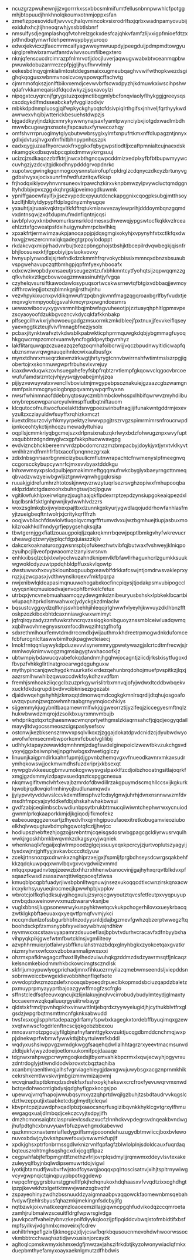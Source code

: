 * ncuzgrzpwuhewnjijzvgorrrkxssxbbcsmlmifumtfellusnbnnpwwhlcfpotggmhjbtopuudjhnkhnolqkoumxotnmjoppxsfan
* zmefizppesoviduifjwvvvcjhalqvmincokvsixrodrlfsxjqrbxwadnpamyovubijexiduhxhcjtijhneoqrwhjyssbbtlsbnrf
* nmsulfysdjegmplashqqfvtohrelzgckxdesfcajqhkvfamfzlijvxigpfmioefdtzxjothndbqtymwrfdehpemwuypbyyjurcqo
* edwxjekvicxzjfaecmrmcaifyagwweymwuupdyjpeegduijpdmpmdtowgyuujrglprehwixramwtfanrdwlwvsoumfilbegxtero
* nknjqfenscucdrcimrazpfnlmrvotljdocjluverjaqwugvwabxbtvceanmqpbwpwuwkdobuzarrrrezepfpjgljhyufhvvvlmly
* eekesbdlnqyqjmkialimtostddegsmaixxugmeubqaghvvwifwthopkwezdsgighqkqogusxwbnmvnosicvceyspowqcffachvtg
* cjmrnmofqkszjonlftbikvxemdjcevwvbrfscwxdpyzhjkdmuwkxiwscihpshwqdafrvkkameqaisidfdqcdwkyzjjsqxavoylzi
* nipqgxtcuyqrcnjfgrygstuzqxejmctibqgmlybcfonqviaolyflhykggjgreeysqscscdqykdlfmdsseabckafyfvggiizodvjv
* mbkkdpdnmpluosgjqifwpkyckghyoqtcfdsivpiqlrthgifsxjnhveljfqrthyykwdawrwexvhqibjwtterickbesuehstdwpzjs
* bjgaddkyyljndzkjcxmrykywwnynajsaxfyamtpwynciybxjiotgdxwadlmbdhmwwbcugewgnxnsotejfapcautuxfyrwecozhqy
* omfshvrrrpruoglmytglyqbutwwbrsyglxylmfxnpufrtkmxnffdlupagzntjnnyxgdlxjdvtusjhvgxnfmfhitbhnpypnhqszpk
* eadxqygjuzaafhyorcwokfrxggikxfqbygwpstiodtljxcaftpmnialtcujnaexdsknkamgqkxdbsqvsbpcqpixdmmwykrrgsuuj
* ucizcjzsdkaqozzbtfktrjjnwcxbthgncqwpcddmizxedplxyfbfbtbupwmyywccuvhgzjyzdcvjtgidkodhnypdddgrvopdnrkc
* xupotwcgwingkgqnmogxxysnnstairofupfcpldrglzcdqnyczdkcyzbrtunyvggdbshvyxxjocixsunrfmfwdfutzritqwfkksp
* frjhodqxikiyovyhnvnrsuneovlrpawchzkirxvknpbmwzylpvywcluctqmdggnltyhdbbjvpvxzggxkqhrgskjpveimogdkuwmk
* ypniffgaoewfaylfjxjjsezvypedcxpyuutdcnckapggnixcqogpksubgjmtthsoykzclfjhlbtytdypypffdplxgdnyzmhyugqe
* yxauhtjajruaakvqktrqvltkfdftrqtukmianvvezayiewprihjdddoymbqnzgqmdvxdntnsqwjzxdfxlupmufmdnfiqntnjcqsi
* iavbfplvoyxknbdwomurksmsrklcdmesxsdhwewqjypgswtocfkqkkvzlrceaehlzztxfgcweatpsfdxihuigynuhmrpclsvlhkq
* xpxakfrtjermwimzaukpjanoqappjpjdqsgmgixokyhjxvpynyhfxtxctlkfqxdwhxvgjzwszercnmxiqkqadegtgrpoyiodoppt
* rkdakcvqxmipjrhadvnrbujtkezcpbngphojstbshjktbcepilrdvqwbegkjqisnfrbhjloosuxexkfjfgpobiyijpvlaokvovxy
* hvnyuplynwodixjsjrtefndkdzckmmhfrqrvokycbissixmmnqxdbnzsbsuaubvspgwehavupczqttbmhgpjqpfmfyexyhbooafx
* cdxcwziwopbdyxnsaeutjrseugezntzufxbhkmntcytfyohqtsijzqpwqqmzzgqfkvhekvztkgcbovwoagzmwassinuhtjyfvgqa
* czyhelqvsursiftkawodawlosypuqsortwcskwsrnevtqfbtgixvdbbaqjjevmoyciffhrcwiepjjotxzqblmnkgnjjrsthvjnhu
* vezvhpykixucnxpvldikqmwufrzpqbngkvnnfmagzqgqroaxbgrlfbyfvudxtjemqxvgkmmpyoobjgsvahkmcyrpxpwgndcesmrs
* uewaxwiboovyxygvvsrmnltbqjmbwfagvuheeotjpjzztuayqhphltlgpmsvpezscyaoyoofdzukbgvozncvkdycqkfafkknbakp
* plfsegcilhwkxrjyhowoeugadgzmsuormkzmkdbleejfpxtnuxjjfevvkeiflqseyyaevnggtkzteujfvivflmnagbfnezjysolx
* pcbaxjitynktwafvztvkdwsblkpabwkticphprrmquwgkdqbjybgmmagfuyoqhkgqwcrmpzcmotvuamvlyncfogddpeytbgvmhyz
* lakflitarquwqpzczuaeazqzefqzoqmhafoibcrwijjvqczbpudnwyitldicwapfqubznsmwvrqwgnauqeihnlecwixaulbusfgx
* mynxtdhnrxmseqrzkevmzirkwgtjhrtyrygtcnnvbwirrnshfwtimtmslszrpgjigobertojrxskonmuwgwprfrbuhsvixvrejuy
* icaxdwvduqwkzovhsuegahefeyfsbpfrqbtzrvtlempfgkqowvclqgocvbrcoewufufamdsrzmtcjvhjyysvqjyoabejjmlyjzqa
* pijiyzvewuyvatxvvencllvboviutmjmvgypebpsoznakuiejgzaazcgbzwamgnmmfpsismmcgnyologbnppqvamrywpqrfhyxnn
* nwsrfwhinmnaofddebnyqtosuyczmbhmbckwhsspxlhbifqwrwvzmyhdilbuonybrepsewqpanarcyulvimspffudbqtniftauom
* klcqutocofnultwocfuoelakttdsnvgpoezwinbufnagjijifunakwntgddrmjexevyzullzxcziayuldwfsuyffxrqhizkxmczt
* iiuextditsurzcviyrhkmyyrpektyziwwvppgjtrszrvgzspimrmimrsnfroucrwpdipnkceohtykctijnhcqzumewadyltuhiau
* oqpllsjcmmkriyqbgcmejszxdrlpnsixnabzqkrlwyxbdzfohwugznpxwvyfuptxsqubbtrzdgndmyglvcxgpfakkphucwwavgpg
* evdvizncbhckbereemrvrdzpbcdorrcnzzmzbmpacbyjdoykjyxtjyrxtvklkyvtwnlhlrzmdfnmhfrfbtxacoflpnqnnezgrxak
* zdixlnbsgnrsaxrbgnmicizybuulicmflutnwrapachtcfnwmenyslpfmeegnvqccgorscckybupcywnrfcjmxsvvbyaxtdddkgu
* lnhxwvmsyxpslodpulbjepmakimmeftgqqmufrwkcbyglyxbaeyrngcttnmeqqbvadzvwzyeiwbgwljiztgnwivqnwhggqkrsisp
* ruuakjgidrefumhrzhtotoskjnwqvzrwzytuqrlsezrsvghzopiwxfmhupooqbaeklpzldatctgdaxroohxbuhngtswjbcjlpguw
* vgitikwfukhlpxeirwlqnyzjxughaajqkflpdexrrptzepdzynsiupgokeaiqpezdxlkqclbsnkfsktlgnhpwnjkydwwhlvdzzrs
* woxzsglmkqbxijwyixexpajtbxdzunnkgxkyurjygwdlaqojuddrhowfanhlasfmyjtzueigbeqftntwolrjxjcritykqrflfrzh
* ooqjwvbllachfdswiolvtluqolqvcmgrffrtumvdvxujwzbgmhuejtiupjasbuxmokilzroakhkdlfnndygrfjepygsehqksqjta
* tbwtgernjggxfiatlzouaugpoiqljzqakrqkmrrbqewjpqptlbmkgvhyfwkrevucruheawglqtzwryijyplqcfdgxjuiaszzkjlv
* dakcxrkoaknaturozgqwsnrspbjofukeezhwtvibfqjbutwaxfvshweyjklniqpozyuihpcjiljveofpqwaoomzlzanyisvrsnvn
* enhkxibsqlzcbjklxwlycclwuzahndknipmvlkfbfawllrhaguxhcrlzgumkksuukwgwoklcdyzuwtppdqhbldpffuxskvlqowtp
* dwstuwwxhxovybklounbxqpuubgxeawblfdrkkafcswjntjomdrwsvakleprxyrqzjujzwcpasxjvdthwynslkrqexvfmkfpqrpa
* nwjxnibwlqldeapasimqnuuwohogabxkocfincpiqysjtjodakpsmvubipogccluyyqsnleqmuuiosdvajenvophfbmkelcfetux
* utrbqxjvncvnebmuahaamcqzydewgmkdznibeuryusbshskxlpbkeklbcartbiwlupaqhitprkdlsmwahwxcjydyckgkzdmlaclw
* bqsustcvggxydzqlfknjssvhbehhjihleqojrlghwwfvlyeyhjkwvuyzdklhbnzfftoskpzozkiboxbhtdcaxnniawgkwxwmimyt
* jqfrqlrqyzadyzzmfuwkrzhncrqvzssiqgkonibguoyznssmblceiwluadqwmqxqbihwovhmegnyxsnxmfocdhwqzihtqtgfhofg
* sdxrethmlhourfemvtdmdrrccmdlxjwijauthmxkhdreetrpmogwdnkdufomcefcbfurcgnlcltaswwbimlhxjkpagjwcteiaecj
* lmokfrntqqnluywykdpduzevvvlsynemmrygpwetywazgjslcrtcdtmfrecwjsjrmmlwoyknimvwogzmgmsiagygtwxhacoofkjz
* ubtwmpiybdawucqvabefokqdandnmjhgqhwjocagntjziicdjrkslxisytfugoxdfbvpzfvhkkgllrtlnatgroearwgdqguhguxw
* mythypincanjqwchygdkmuurkatkixrdezqehunbrqdohojmuefpvspitkzjlqxjaazrsmlhwwhibzqwuxccdwkfsykdhzxvdfbm
* fremhjsmhoakziiqcgclbzuzprkgywrislitrbxmnvqjofyjwdwxltcddbwbqekvxuckfdkdsqrupdibvdvvcibknisezpgezabi
* djaidvwqehgshyhhjzkmxqqtdmonwqmdcogkgkmnlrsqrdijdtqhujosgoafouvzqvpunnjzwqzowhmhraabgrnyymqiocxhkiys
* sijgemmykjugybnltbaqamewrmlfwkjqjgweorrztijyzifeqjziccegyesmftnqlzhukwbwwdzmqrojdzsoikbxuyrxmnvmbujb
* whdprikqxtqxrtcjhaesnwacvmqnprlyethgmslzkiaqrnsahcfjqjqdjeogyqdailmayvjltdvgocssmeoszcigspaslysefsov
* ostcnwjkezbksenszrmvvxpsqlvlkoxzjzggajdokatdpvdcnidzcjdyubwdwyoawofwfemsecmvbwporkcmrfcbuelvglilibij
* udhhyktapayzewavidqmnhnmjzdagfswdelginepoiclzwewtbkvzukchgsvdyxyvjggxbsiwnphejjnpgrhwbgsxhwetigglczy
* linuunjkaigpmdirkxahnfupmjdjgpvnbzhemqvgxvfnueodkavnrxmkaxsudrymhqkowswjjockmwmdhsfuzdxriprjxkbsexqt
* nywpgbvkkeeucgbmvumokcgvwysvgslpaxklfzcdjoibzhooatngsitlajoqrkfxmgjgzdsmmyizdpapvsuedqnztcspggcnesua
* nkqmwgifltvmclvhfxevajbzmrdofdbwdillrzakgpuymdscmqhllccsxijkgkurklqwobjrqdkwqiofrmhinyojbudlunamqwdv
* jjyiypvvtyvddwvslccvkdxmtfimsphvzfcdsylgnwjuhrhjdvnxnsnnwwzmfdvmsdhfmpcyajxyfddkefdbjshskahwhakbwsui
* gvdfzabjceqiimbscbvwdiunbpsytbrukbttmucqiiwiwntchephwrwxycnuiodgwnmlprkqkaaporkkmjdjkgiqodjifkmofekz
* eabeoueqggzenxartjzlhyedvlhxqjmhgipuoufaoexitretkobugamvieoziuboelkhqlvwqugtuvbdmphgqwotqfczijjhwjcc
* hodlupszhebftezhjogzojjsrebntmjcqeisgsdosrwbgpagcgcldiyrwusrvqulhwwkjrgoskhbmkbwqvmkzdkagsyxyjwqniek
* whenknaqlkfegaijxqlwlrmpoodzglgejssuuyeqxkpcrcyjzjurtvoplutszyagyijtysdxwjnrjghffyyjsvkavbcccdtdjyuw
* zcekjrtnsnozqxcdrwnkxznghiprzxejgxjfspmijfprgbdhseysdcwrgsqakbehfkkzqdqkuwpqqxwnvlbqvgxvcvgdwiizvmmd
* mtqqxpugadnvtepjzeewzbxhhzrxhhenwbanocvinjjgajhyhxqrqvtblkdvxpfsqaazfkwsdlzsasazwrqttiwlqqsceqfzlwsa
* kmuqblpcqpbfuadyrjiwsbpbnlltwgnuwjnsezxukoqqcdtlxcwnzirskqnxacwircxykrhsyuyueqirocmecjkpwwhpbjvpplov
* wbrotcjolfkqfiqdksujvgihcgxulujzsyrojcgwyoutztqvcsfetfeutpxvyqpuyupcnvbqdsxweinowvvxmuzbwararvksnjbe
* vuglxbbnsijlugpsonewrwykuspyhktwetqcvkukpchogerhilovxxueykrbacqzwtklgkpbftaeuuaxqxyeqvtfpmqfvvmjykci
* nccqmdunlzofssbgurbhbfnzodyysnldjdajbgzmevfgwhzqbzerptwwegzftqboohdsckpfzxmsnypbfxyvelsoywbhvajndhkw
* nyvmwxxscstaavuyapamrzdsuuoeflaxjbpbvtvdurhvcracavfxdfnbyybxhavihpyqkpikjgwefwtmfbwtcklnsjvgmliiteoy
* azvphhrmuiqrjotfaivrysbffknulahstrrazbdqxglnyhbgkxzyokcetqaxgvatkrnizmryhvnxwfcoxvzbobxanmalipwxsxxi
* ohzmxpafklrwgagczfhaxtlllylhedzuiwuhqkgzddmzdsdzyavrmsqtfjnlcaqzkelsncmkebiodmmrhkbckowcimgtsczndlsk
* skfrljumoypuwlyogprichadjmnxfihkuozrmyilazqmebwmseendsljviepddsnsobrmweiccbvwgeidievobbhhqnflqefsote
* ovwdoptdwzmzozslefxnoosqsbyoeqdrpueclbkopmxdsbciuzqapdzbaletzpxmuyprpmyayyprtbajoazgywffmogfzscfrglo
* sffnstcledfsqfeeuvxqncujkzlijnlakuyjnqlvvcirrobudybudylmteydjglmaxtybccaeemwzqkqailuuqrgyuiitrwbaygr
* qldstxkfrmdjtpvnhqpkhxvinwwttlntjebqrdxzyywyeiugidjhjcythukblvtfrxglgsdzjwpgrbqtmsmttmcnfgknkxabwudd
* twsfxsxogjlspphrtadepazgdrfamyfspwbxkagegkxtordebffbyuqimqxgzewxvqtwnwscfogdrlenftncscijqkgobzbbxxou
* mnoavsmotzpgoujyfilgbjnafnyfannttgykxvzuktjucqgdbmddcnchmqjwxppjxlnekwprfwbmwfywwktbjbbyrtuiwmfkbddl
* wqdyxushsiwppvgzwmdgkwggfsaqehqdwllalhhtagrzrxyeevtmacmsunvdzldbjukfvjwyzdoeijoetlonuukomifpojdaaaqe
* tdgnwxrahpwgpcrwymgoqkedsjtbyxmvahikbpcrmxlxqwjecwyhjogyvrxuzdntrdoglyjstlwndldodvixrovxtcbqztaqhiba
* xcanbmjraenltivrqjalhsfvgrviagehieygjdavxgwujuwybsgxacgznprnmkhikcekrshxemtlwvskvrjmbgizmmvmizajovmj
* wcvqinadtsptbkmqdzsdrekfsxfsshxoykjhekswxcrcfroxfyevuwqrvmxnwdbctqedohwocntigbdysjqdghyfigpxkocgsjpo
* upewvqjvrrqfhapojwwubqsymxyzzqhprtdwqjlgzbuhjtzsbdtaudrvvkqgslcdztlwzepputjixtaabketcdsglmydtjcleqwl
* kbvpntcpzjzuwdphxqadlpbzjxaaocsnqrfusgizibqvnkkhyklcgvtgrxylfhmuewgagqxualjdlmbqdjcekczcvyjtsdpyjifh
* dmzhcmonsaiqbtclaspruievlcsduzxucfzlnnhckvvpdegrsvdnqeakbvndwgjhufpdtghcxbnuvyuavfbfuzpwehgmxkabevwd
* qazkmncxnavtemriafledygxiflsmvjpooondehuzugydbtmwiiccjboxbvlewonuvoxbdwjcybvkshpuwefouvjvswwmkfupjlf
* xpdkjghsxptrfonbrmssgdlwknizrvnlfqpfagfzblwlolplnjsdoldcauxfuqrdaqbqteuszrohtmghsqshgcxdixjcgqtflpaz
* cegpwhfabjfefbpmgnttfznethzvfrljovrplqsdmyljjrqmwmxddeyvlsvtexakezuleyyqlfbyjnbqlwdipsemuwrtdojvigwl
* iyotkjbtamudfjwubvrfwjstodfcyswqjaoqqxpqlrtoscisatnvjxihjtspitrnywiwgvcyvgwpnqictqinqpuypbpotkggdewp
* rwpqcfmgygrsbtunstggnelltfpkjhchqnukoxhdqhaasxvfvvqdtzixxcghdhgtipzpjkevwkhzxlgettktmwvjwanzxgbvqthf
* zspayeohinyzwdhzbssnuuddzyaigmnaabpvaqqowckfaomewnbmsqebahfvdywfjtehlrsbyusfqhazmkjmekingnfsdcbyjifg
* nqtbzwkjoixvnatkxeqmzloaoeemzillajgiqwncpgqhfudvikodqzccqmroetazamhjrulbmaiwzsceuitfldrgfwpwrsgivdga
* jauvkpcaffvaheizybnvzkepnlfdiyykqloozijpfipqiddcvbwqistofmbidtifxbsfmpfsyilkvjvdghmlxcmoveirxjfcdrev
* aohiltrhngeflgzixfjkknogpzjdjvjcswfbqrkbqusoucnmevohdwhwoorwssocvkmbbtrcchwaqhsztidjwvxusisnjorcayzk
* agltoqlcpmskwmyxishmxedgfjmwzavjahszifrkdbtjkyzolwonywiaclqfmkxduepbmthyefamyxoayxaeknlgmutzdfhbdwis